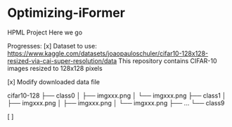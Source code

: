 # Optimizing-iFormer
HPML Project Here we go


Progresses:
[x] Dataset to use: https://www.kaggle.com/datasets/joaopauloschuler/cifar10-128x128-resized-via-cai-super-resolution/data
This repository contains CIFAR-10 images resized to 128x128 pixels

[x] Modify downloaded data file

cifar10-128
├── class0
│   ├── imgxxx.png
│   └── imgxxx.png
├── class1
│   ├── imgxxx.png
│   ├── imgxxx.png
│   └── imgxxx.png
├── ...
└── class9

[ ]
